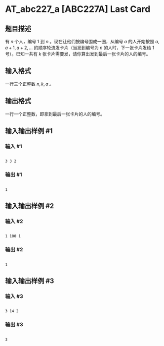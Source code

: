 # AT_abc227_a [ABC227A] Last Card

## 题目描述

有 $n$ 个人，编号 $1$ 到 $n$ 。现在让他们按编号围成一圈，从编号 $a$ 的人开始按照 $a,a+1,a+2,...$ 的顺序轮流发卡片（当发到编号为 $n$ 的人时，下一张卡片发给 $1$ 号）。已知一共有 $k$ 张卡片需要发，请你算出发到最后一张卡片的人的编号。

## 输入格式

一行三个正整数 $n,k,a$ 。

## 输出格式

一行一个正整数，即拿到最后一张卡片的人的编号。

## 输入输出样例 #1

### 输入 #1

```
3 3 2
```

### 输出 #1

```
1
```

## 输入输出样例 #2

### 输入 #2

```
1 100 1
```

### 输出 #2

```
1
```

## 输入输出样例 #3

### 输入 #3

```
3 14 2
```

### 输出 #3

```
3
```